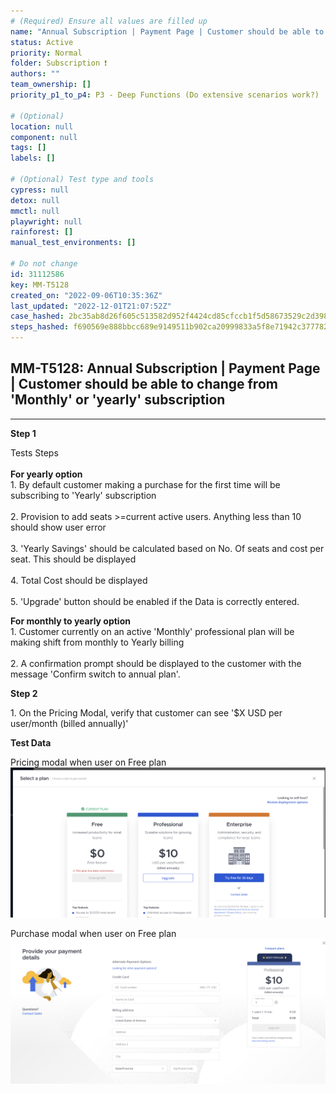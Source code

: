 ```yaml
---
# (Required) Ensure all values are filled up
name: "Annual Subscription | Payment Page | Customer should be able to change from 'Monthly' or 'yearly' subscription"
status: Active
priority: Normal
folder: Subscription ❗
authors: ""
team_ownership: []
priority_p1_to_p4: P3 - Deep Functions (Do extensive scenarios work?)

# (Optional)
location: null
component: null
tags: []
labels: []

# (Optional) Test type and tools
cypress: null
detox: null
mmctl: null
playwright: null
rainforest: []
manual_test_environments: []

# Do not change
id: 31112586
key: MM-T5128
created_on: "2022-09-06T10:35:36Z"
last_updated: "2022-12-01T21:07:52Z"
case_hashed: 2bc35ab8d26f605c513582d952f4424cd85cfccb1f5d58673529c2d3988f8b39007ac7cb011ac1f74ebc71a251e9eb95
steps_hashed: f690569e888bbcc689e9149511b902ca20999833a5f8e71942c37778242c459ad4e691e76279f69e93ddf78b59495737
---
```


<!-- (Auto-generated) Based on frontmatter's "key" and "name" -->

## MM-T5128: Annual Subscription | Payment Page | Customer should be able to change from 'Monthly' or 'yearly' subscription

---

**Step 1**

Tests Steps\
\
**For yearly option**\
1\. By default customer making a purchase for the first time will be subscribing to 'Yearly' subscription\
\
2\. Provision to add seats >=current active users. Anything less than 10 should show user error\
\
3\. 'Yearly Savings' should be calculated based on No. Of seats and cost per seat. This should be displayed\
\
4\. Total Cost should be displayed\
\
5\. 'Upgrade' button should be enabled if the Data is correctly entered.

**For monthly to yearly option**\
1\. Customer currently on an active 'Monthly' professional plan will be making shift from monthly to Yearly billing\
\
2\. A confirmation prompt should be displayed to the customer with the message 'Confirm switch to annual plan'.

**Step 2**

1\. On the Pricing Modal, verify that customer can see '$X USD per user/month (billed annually)'

**Test Data**

Pricing modal when user on Free plan
![](https://raw.githubusercontent.com/mattermost/mattermost-test-management/main/data/asset/annual_plan/Pricing_modal_free_plan.png)

Purchase modal when user on Free plan
![](https://raw.githubusercontent.com/mattermost/mattermost-test-management/main/data/asset/annual_plan/Purchase_modal_free_plan.png)
